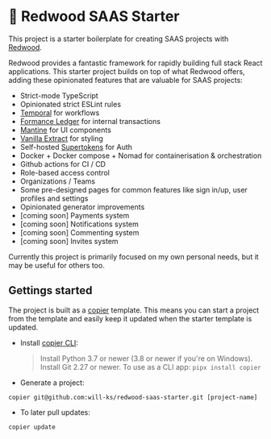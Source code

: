 # 🌲 Redwood SAAS Starter

This project is a starter boilerplate for creating SAAS projects with [Redwood](https://redwoodjs.com/). 

Redwood provides a fantastic framework for rapidly building full stack React applications. 
This starter project builds on top of what Redwood offers, adding these opinionated features that are valuable for SAAS projects:

- Strict-mode TypeScript
- Opinionated strict ESLint rules
- [Temporal](https://temporal.io/) for workflows
- [Formance Ledger](https://github.com/formancehq/ledger) for internal transactions
- [Mantine](https://github.com/mantinedev/mantine) for UI components
- [Vanilla Extract](https://github.com/vanilla-extract-css/vanilla-extract) for styling
- Self-hosted [Supertokens](https://supertokens.com/) for Auth
- Docker + Docker compose + Nomad for containerisation & orchestration
- Github actions for CI / CD
- Role-based access control
- Organizations / Teams
- Some pre-designed pages for common features like sign in/up, user profiles and settings
- Opinionated generator improvements
- [coming soon] Payments system
- [coming soon] Notifications system
- [coming soon] Commenting system
- [coming soon] Invites system

Currently this project is primarily focused on my own personal needs, but it may be useful for others too.

## Gettings started

The project is built as a [copier](https://copier.readthedocs.io/en/stable/) template. This means you can start a project from the template and easily keep it updated when the starter template is updated.

- Install [copier CLI](https://copier.readthedocs.io/en/stable/):

  > Install Python 3.7 or newer (3.8 or newer if you're on Windows).
  > Install Git 2.27 or newer.
  > To use as a CLI app: `pipx install copier`

- Generate a project:

```
copier git@github.com:will-ks/redwood-saas-starter.git [project-name]
```

- To later pull updates:

```
copier update
```
